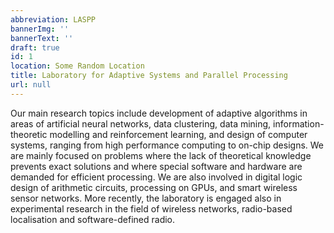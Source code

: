 ```yaml
---
abbreviation: LASPP
bannerImg: ''
bannerText: ''
draft: true
id: 1
location: Some Random Location
title: Laboratory for Adaptive Systems and Parallel Processing
url: null
---
```


Our main research topics include development of adaptive algorithms in areas of artificial neural networks, data clustering, data mining, information-theoretic modelling and reinforcement learning, and design of computer systems, ranging from high performance computing to on-chip designs. We are mainly focused on problems where the lack of theoretical knowledge prevents exact solutions and where special software and hardware are demanded for efficient processing. We are also involved in digital logic design of arithmetic circuits, processing on GPUs, and smart wireless sensor networks. More recently, the laboratory is engaged also in experimental research in the field of wireless networks, radio-based localisation and software-defined radio.